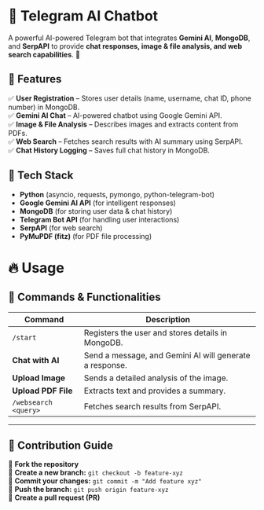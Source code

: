 # 🤖 Telegram AI Chatbot

A powerful AI-powered Telegram bot that integrates **Gemini AI**, **MongoDB**, and **SerpAPI** to provide **chat responses, image & file analysis, and web search capabilities**. 🚀

## 🌟 Features
✅ **User Registration** – Stores user details (name, username, chat ID, phone number) in MongoDB.  
✅ **Gemini AI Chat** – AI-powered chatbot using Google Gemini API.  
✅ **Image & File Analysis** – Describes images and extracts content from PDFs.  
✅ **Web Search** – Fetches search results with AI summary using SerpAPI.  
✅ **Chat History Logging** – Saves full chat history in MongoDB.   

## 📌 Tech Stack
- **Python** (asyncio, requests, pymongo, python-telegram-bot)
- **Google Gemini AI API** (for intelligent responses)
- **MongoDB** (for storing user data & chat history)
- **Telegram Bot API** (for handling user interactions)
- **SerpAPI** (for web search)
- **PyMuPDF (fitz)** (for PDF file processing)

# 🔥 Usage  
## 📌 Commands & Functionalities  

| Command            | Description                                      |
|--------------------|--------------------------------------------------|
| `/start`          | Registers the user and stores details in MongoDB. |
| **Chat with AI**  | Send a message, and Gemini AI will generate a response. |
| **Upload Image**  | Sends a detailed analysis of the image.          |
| **Upload PDF File** | Extracts text and provides a summary.           |
| `/websearch <query>` | Fetches search results from SerpAPI.           |

---

## 👥 Contribution Guide  

🔹 **Fork the repository**  
🔹 **Create a new branch:** `git checkout -b feature-xyz`  
🔹 **Commit your changes:** `git commit -m "Add feature xyz"`  
🔹 **Push the branch:** `git push origin feature-xyz`  
🔹 **Create a pull request (PR)**  


